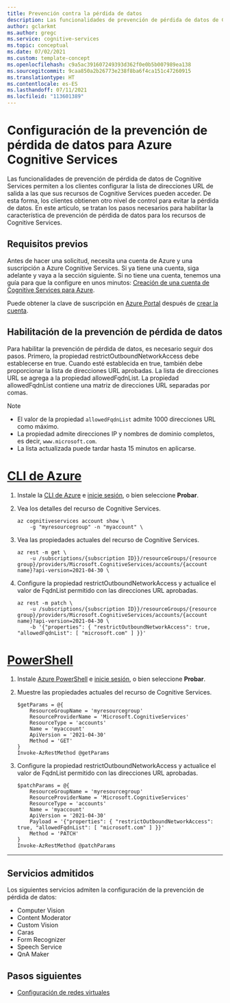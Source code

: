 ```yaml
---
title: Prevención contra la pérdida de datos
description: Las funcionalidades de prevención de pérdida de datos de Cognitive Services permiten a los clientes configurar la lista de direcciones URL de salida a las que sus recursos de Cognitive Services pueden acceder. Esta configuración crea otro nivel de control para los clientes para evitar la pérdida de datos.
author: gclarkmt
ms.author: gregc
ms.service: cognitive-services
ms.topic: conceptual
ms.date: 07/02/2021
ms.custom: template-concept
ms.openlocfilehash: c9a5ac391607249393d362f0e0b5b007989ea138
ms.sourcegitcommit: 9caa850a2b26773e238f8ba6f4ca151c47260915
ms.translationtype: HT
ms.contentlocale: es-ES
ms.lasthandoff: 07/11/2021
ms.locfileid: "113601389"
---
```

# <a name="configure-data-loss-prevention-for-azure-cognitive-services"></a>Configuración de la prevención de pérdida de datos para Azure Cognitive Services

Las funcionalidades de prevención de pérdida de datos de Cognitive Services permiten a los clientes configurar la lista de direcciones URL de salida a las que sus recursos de Cognitive Services pueden acceder. De esta forma, los clientes obtienen otro nivel de control para evitar la pérdida de datos. En este artículo, se tratan los pasos necesarios para habilitar la característica de prevención de pérdida de datos para los recursos de Cognitive Services.

## <a name="prerequisites"></a>Requisitos previos

Antes de hacer una solicitud, necesita una cuenta de Azure y una suscripción a Azure Cognitive Services. Si ya tiene una cuenta, siga adelante y vaya a la sección siguiente. Si no tiene una cuenta, tenemos una guía para que la configure en unos minutos: [Creación de una cuenta de Cognitive Services para Azure](cognitive-services-apis-create-account.md).

Puede obtener la clave de suscripción en [Azure Portal](cognitive-services-apis-create-account.md#get-the-keys-for-your-resource) después de [crear la cuenta](https://azure.microsoft.com/free/cognitive-services/).

## <a name="enabling-data-loss-prevention"></a>Habilitación de la prevención de pérdida de datos

Para habilitar la prevención de pérdida de datos, es necesario seguir dos pasos. Primero, la propiedad restrictOutboundNetworkAccess debe establecerse en true. Cuando esté establecida en true, también debe proporcionar la lista de direcciones URL aprobadas. La lista de direcciones URL se agrega a la propiedad allowedFqdnList. La propiedad allowedFqdnList contiene una matriz de direcciones URL separadas por comas.

>[!NOTE]
>
> * El valor de la propiedad `allowedFqdnList` admite 1000 direcciones URL como máximo.
> * La propiedad admite direcciones IP y nombres de dominio completos, es decir, `www.microsoft.com`.
> * La lista actualizada puede tardar hasta 15 minutos en aplicarse. 

# <a name="azure-cli"></a>[CLI de Azure](#tab/azure-cli)

1. Instale la [CLI de Azure](/cli/azure/install-azure-cli) e [inicie sesión](/cli/azure/authenticate-azure-cli), o bien seleccione **Probar**.

1. Vea los detalles del recurso de Cognitive Services.

    ```azurecli-interactive
    az cognitiveservices account show \
        -g "myresourcegroup" -n "myaccount" \
    ```

1. Vea las propiedades actuales del recurso de Cognitive Services.

    ```azurecli-interactive
    az rest -m get \
        -u /subscriptions/{subscription ID}}/resourceGroups/{resource group}/providers/Microsoft.CognitiveServices/accounts/{account name}?api-version=2021-04-30 \
    ```

1. Configure la propiedad restrictOutboundNetworkAccess y actualice el valor de FqdnList permitido con las direcciones URL aprobadas.

    ```azurecli-interactive
    az rest -m patch \
        -u /subscriptions/{subscription ID}}/resourceGroups/{resource group}/providers/Microsoft.CognitiveServices/accounts/{account name}?api-version=2021-04-30 \
        -b '{"properties": { "restrictOutboundNetworkAccess": true, "allowedFqdnList": [ "microsoft.com" ] }}'
    ```

# <a name="powershell"></a>[PowerShell](#tab/powershell)

1. Instale [Azure PowerShell](/powershell/azure/install-az-ps) e [inicie sesión](/powershell/azure/authenticate-azureps), o bien seleccione **Probar**.

1. Muestre las propiedades actuales del recurso de Cognitive Services.

    ```azurepowershell-interactive
    $getParams = @{
        ResourceGroupName = 'myresourcegroup'
        ResourceProviderName = 'Microsoft.CognitiveServices'
        ResourceType = 'accounts'
        Name = 'myaccount'
        ApiVersion = '2021-04-30'
        Method = 'GET'
    }
    Invoke-AzRestMethod @getParams
    ```

1. Configure la propiedad restrictOutboundNetworkAccess y actualice el valor de FqdnList permitido con las direcciones URL aprobadas.

    ```azurepowershell-interactive
    $patchParams = @{
        ResourceGroupName = 'myresourcegroup'
        ResourceProviderName = 'Microsoft.CognitiveServices'
        ResourceType = 'accounts'
        Name = 'myaccount'
        ApiVersion = '2021-04-30'
        Payload = '{"properties": { "restrictOutboundNetworkAccess": true, "allowedFqdnList": [ "microsoft.com" ] }}'
        Method = 'PATCH'
    }
    Invoke-AzRestMethod @patchParams
    ```

---

## <a name="supported-services"></a>Servicios admitidos

Los siguientes servicios admiten la configuración de la prevención de pérdida de datos:

- Computer Vision
- Content Moderator
- Custom Vision
- Caras
- Form Recognizer
- Speech Service
- QnA Maker

## <a name="next-steps"></a>Pasos siguientes

- [Configuración de redes virtuales](cognitive-services-virtual-networks.md)
